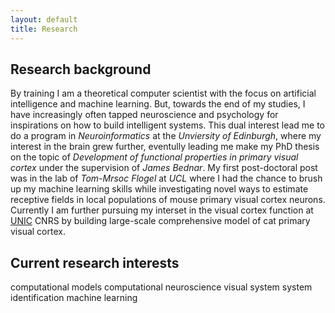 ```yaml
---
layout: default
title: Research
---
```


Research background
----------------------
<p>

By training I am a theoretical computer scientist with the focus on artificial intelligence and machine learning. But, towards the end of my
studies, I have increasingly often tapped neuroscience and psychology for inspirations on how to build intelligent systems.
This dual interest lead me to do a program in *Neuroinformatics* at the *Unviersity of Edinburgh*, where my interest in the brain
grew further, eventully leading me make my PhD thesis on the topic of *Development of functional properties in primary visual cortex* under the
supervision of *James Bednar*. My first post-doctoral post was in the lab of *Tom-Mrsoc Flogel* at *UCL* where I had the chance to
brush up my machine learning skills while investigating novel ways to estimate receptive fields in local populations of mouse
primary visual cortex neurons. Currently I am further pursuing my interset in the visual cortex function at <a href="http://www.unic.cnrs-gif.fr/teams.html">UNIC</a> CNRS by building large-scale
comprehensive model of cat primary visual cortex.

</p>

Current research interests
------------------
computational models
computational neuroscience
visual system
system identification
machine learning
